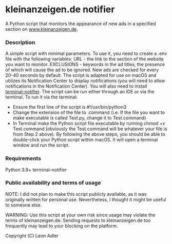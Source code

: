 # kleinanzeigen.de notifier

A Python script that monitors the appearance of new ads in a specified section on www.kleinanzeigen.de.

### Description
A simple script with minimal parameters. To use it, you need to create a .env file with the following variables:
URL - the link to the section of the website you want to monitor.
EXCLUSIONS - keywords in the ad titles, the presence of which will cause the ad to be ignored.
New ads are checked for every 20-40 seconds by default. The script is adapted for use on macOS and utilizes its Notification Center to display notifications (you will need to allow notifications in the Notification Center). You will also need to install [terminal-notifier](https://github.com/julienXX/terminal-notifier).
The script can be run either through an IDE or via the terminal. To run it via the terminal:
- Ensure the first line of the script is #!/usr/bin/python3
- Change the extension of the file to .command (i.e. If the file you want to make executable is called Test.py, change it to Test.command)
- In Terminal make the Python script file executable by running chmod +x Test.command (obviously the Test.command will be whatever your file is from Step 2 above).
By following the above steps, you should be able to double-click your Python script within macOS. It will open a terminal window and run the script.

### Requirements
Python 3.9+
terminal-notifier

### Public availability and terms of usage

NOTE: I did not plan to make this script publicly available, as it was originally written for personal use. Nevertheless, I thought it might be useful to someone else.

WARNING: Use this script at your own risk since usage may violate the terms of kleinanzeigen.de. Sending requests to kleinanzeigen.de too frequently may lead to your blocking on the platform.

Copyright (C) Leon Adler




